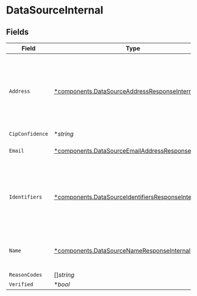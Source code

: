 # DataSourceInternal


## Fields

| Field                                                                                                                                     | Type                                                                                                                                      | Required                                                                                                                                  | Description                                                                                                                               | Example                                                                                                                                   |
| ----------------------------------------------------------------------------------------------------------------------------------------- | ----------------------------------------------------------------------------------------------------------------------------------------- | ----------------------------------------------------------------------------------------------------------------------------------------- | ----------------------------------------------------------------------------------------------------------------------------------------- | ----------------------------------------------------------------------------------------------------------------------------------------- |
| `Address`                                                                                                                                 | [*components.DataSourceAddressResponseInternal](../../models/components/datasourceaddressresponseinternal.md)                             | :heavy_minus_sign:                                                                                                                        | N/A                                                                                                                                       | {<br/>"distance": 6.027456183070403,<br/>"city": true,<br/>"streetNumber": 1,<br/>"street": true,<br/>"postalCode": true,<br/>"region": true,<br/>"addressScore": 0<br/>} |
| `CipConfidence`                                                                                                                           | **string*                                                                                                                                 | :heavy_minus_sign:                                                                                                                        | N/A                                                                                                                                       |                                                                                                                                           |
| `Email`                                                                                                                                   | [*components.DataSourceEmailAddressResponseInternal](../../models/components/datasourceemailaddressresponseinternal.md)                   | :heavy_minus_sign:                                                                                                                        | N/A                                                                                                                                       | {<br/>"emailAddress": true<br/>}                                                                                                          |
| `Identifiers`                                                                                                                             | [*components.DataSourceIdentifiersResponseInternal](../../models/components/datasourceidentifiersresponseinternal.md)                     | :heavy_minus_sign:                                                                                                                        | N/A                                                                                                                                       | {<br/>"last4": true,<br/>"driversLicenseNumber": true,<br/>"dob": true,<br/>"driversLicenseState": true,<br/>"ssn": true<br/>}            |
| `Name`                                                                                                                                    | [*components.DataSourceNameResponseInternal](../../models/components/datasourcenameresponseinternal.md)                                   | :heavy_minus_sign:                                                                                                                        | N/A                                                                                                                                       | {<br/>"firstName": 5,<br/>"lastName": 5,<br/>"nameScore": 2<br/>}                                                                         |
| `ReasonCodes`                                                                                                                             | []*string*                                                                                                                                | :heavy_minus_sign:                                                                                                                        | N/A                                                                                                                                       |                                                                                                                                           |
| `Verified`                                                                                                                                | **bool*                                                                                                                                   | :heavy_minus_sign:                                                                                                                        | N/A                                                                                                                                       |                                                                                                                                           |
